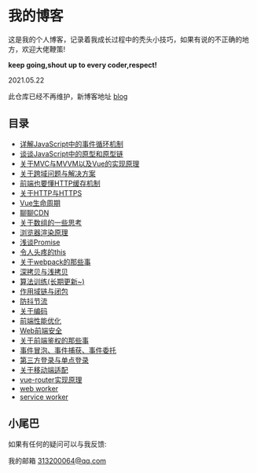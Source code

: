 # 我的博客

这是我的个人博客，记录着我成长过程中的秃头小技巧，如果有说的不正确的地方，欢迎大佬鞭策!  

**keep going,shout up to every coder,respect!**

2021.05.22

此仓库已经不再维护，新博客地址 [blog](https://emotionbin.github.io/blog/)

## 目录

- [详解JavaScript中的事件循环机制](https://github.com/EmotionBin/myBlog/blob/master/articles/javascript_eventLoop_01/javascript_eventLoop_01.md)
- [谈谈JavaScript中的原型和原型链](https://github.com/EmotionBin/myBlog/blob/master/articles/javascript_prototype_01/javascript_prototype_01.md)
- [关于MVC与MVVM以及Vue的实现原理](https://github.com/EmotionBin/myBlog/blob/master/articles/designPattern_MVCandMVVM_01/designPattern_MVCandMVVM_01.md)
- [关于跨域问题与解决方案](https://github.com/EmotionBin/myBlog/blob/master/articles/common_crossDomain_01/common_crossDomain_01.md)
- [前端也要懂HTTP缓存机制](https://github.com/EmotionBin/myBlog/blob/master/articles/common_HttpCache_01/common_HttpCache_01.md)
- [关于HTTP与HTTPS](https://github.com/EmotionBin/myBlog/blob/master/articles/common_HTTPandHTTPS_01/common_HTTPandHTTPS_01.md)
- [Vue生命周期](https://github.com/EmotionBin/myBlog/blob/master/articles/vue_lifecycle_01/vue_lifecycle_01.md)
- [聊聊CDN](https://github.com/EmotionBin/myBlog/blob/master/articles/common_CDN_01/common_CDN_01.md)
- [关于数组的一些思考](https://github.com/EmotionBin/myBlog/blob/master/articles/common_aboutArray_01/common_aboutArray_01.md)
- [浏览器渲染原理](https://github.com/EmotionBin/myBlog/blob/master/articles/common_browserRenderingPrinciple_01/common_browserRenderingPrinciple_01.md)
- [浅谈Promise](https://github.com/EmotionBin/myBlog/blob/master/articles/javascript_promise_01/javascript_promise_01.md)
- [令人头疼的this](https://github.com/EmotionBin/myBlog/blob/master/articles/javascript_this_01/javascript_this_01.md)
- [关于webpack的那些事](https://github.com/EmotionBin/myBlog/blob/master/articles/common_webpack_01/common_webpack_01.md)
- [深拷贝与浅拷贝](https://github.com/EmotionBin/myBlog/blob/master/articles/javascript_shallowCloneandDeepClone_01/javascript_shallowCloneandDeepClone_01.md)
- [算法训练(长期更新~)](https://github.com/EmotionBin/blog/blob/master/articles/javascript_algorithm_01/javascript_algorithm_01.md)
- [作用域链与闭包](https://github.com/EmotionBin/blog/blob/master/articles/javascript_scopeChainAndClosure_01/javascript_scopeChainAndClosure_01.md)
- [防抖节流](https://github.com/EmotionBin/blog/blob/master/articles/javascript_debounceAndthrottle_01/javascript_debounceAndthrottle_01.md)
- [关于编码](https://github.com/EmotionBin/blog/blob/master/articles/common_encoded_01/common_encoded_01.md)
- [前端性能优化](https://github.com/EmotionBin/blog/blob/master/articles/common_performance_optimization_01/common_performance_optimization_01.md)
- [Web前端安全](https://github.com/EmotionBin/blog/blob/master/articles/common_web_security_01/common_web_security_01.md)
- [关于前端鉴权的那些事](https://github.com/EmotionBin/blog/blob/master/articles/common_cookie_session_token_webstorage/common_cookie_session_token_webstorage.md)
- [事件冒泡、事件捕获、事件委托](https://github.com/EmotionBin/blog/blob/master/articles/javascript_event_01/javascript_event_01.md)
- [第三方登录与单点登录](https://github.com/EmotionBin/blog/blob/master/articles/common_login_mode_01/common_login_mode_01.md)
- [关于移动端适配](https://github.com/EmotionBin/blog/blob/master/articles/mobile_mobileAdaptation_01/mobile_mobileAdaptation_01.md)
- [vue-router实现原理](https://github.com/EmotionBin/blog/blob/master/articles/vue-router_principle_01/vue-router_principle_01.md)
- [web worker](https://github.com/EmotionBin/blog/blob/master/articles/common_web_worker_01/common_web_worker_01.md)
- [service worker](https://github.com/EmotionBin/blog/blob/master/articles/common_service_worker_01/common_service_worker_01.md)

## 小尾巴

如果有任何的疑问可以与我反馈:  

我的邮箱 313200064@qq.com
